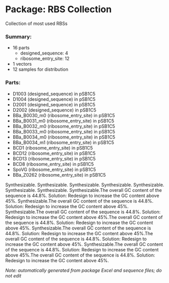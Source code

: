 # Package: RBS Collection

Collection of most used RBSs

### Summary:

- 16 parts
    - designed_sequence: 4
    - ribosome_entry_site: 12
- 1 vectors
- 12 samples for distribution

### Parts:

- D1003 (designed_sequence) in pSB1C5
- D1004 (designed_sequence) in pSB1C5
- D2001 (designed_sequence) in pSB1C5
- D2002 (designed_sequence) in pSB1C5
- BBa_B0030_m0 (ribosome_entry_site) in pSB1C5
- BBa_B0031_m0 (ribosome_entry_site) in pSB1C5
- BBa_B0032_m0 (ribosome_entry_site) in pSB1C5
- BBa_B0033_m0 (ribosome_entry_site) in pSB1C5
- BBa_B0034_m0 (ribosome_entry_site) in pSB1C5
- BBa_B0034_m1 (ribosome_entry_site) in pSB1C5
- BCD1 (ribosome_entry_site) in pSB1C5
- BCD12 (ribosome_entry_site) in pSB1C5
- BCD13 (ribosome_entry_site) in pSB1C5
- BCD8 (ribosome_entry_site) in pSB1C5
- SpoVG (ribosome_entry_site) in pSB1C5
- BBa_Z0262 (ribosome_entry_site) in pSB1C5

Synthesizable.
Synthesizable.
Synthesizable.
Synthesizable.
Synthesizable.
Synthesizable.
Synthesizable.
Synthesizable.The overall GC content of the sequence is 44.8%. Solution: Redesign to increase the GC content above 45%.
Synthesizable.The overall GC content of the sequence is 44.8%. Solution: Redesign to increase the GC content above 45%.
Synthesizable.The overall GC content of the sequence is 44.8%. Solution: Redesign to increase the GC content above 45%.The overall GC content of the sequence is 44.8%. Solution: Redesign to increase the GC content above 45%.
Synthesizable.The overall GC content of the sequence is 44.8%. Solution: Redesign to increase the GC content above 45%.The overall GC content of the sequence is 44.8%. Solution: Redesign to increase the GC content above 45%.
Synthesizable.The overall GC content of the sequence is 44.8%. Solution: Redesign to increase the GC content above 45%.The overall GC content of the sequence is 44.8%. Solution: Redesign to increase the GC content above 45%.

_Note: automatically generated from package Excel and sequence files; do not edit_
